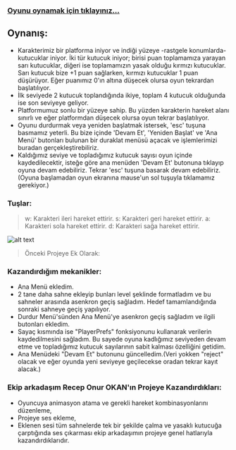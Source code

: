 ### [Oyunu oynamak için tıklayınız...](https://receponur07.itch.io/3d-advanced-object-collecting-gamee)
## Oynanış:

- Karakterimiz bir platforma iniyor ve indiği yüzeye -rastgele konumlarda- kutucuklar iniyor. İki tür kutucuk iniyor; birisi puan toplamamıza yarayan sarı kutucuklar,
 diğeri ise toplamamızın yasak olduğu kırmızı kutucuklar. Sarı kutucuk bize +1 puan sağlarken, kırmızı kutucuklar 1 puan düşürüyor. Eğer puanımız 0'ın altına düşecek olursa oyun tekrardan
başlatılıyor.
- İlk seviyede 2 kutucuk toplandığında ikiye, toplam 4 kutucuk olduğunda ise son seviyeye geliyor.
- Platformumuz sonlu bir yüzeye sahip. Bu yüzden karakterin hareket alanı sınırlı ve eğer platformdan düşecek olursa oyun tekrar başlatılıyor.
- Oyunu durdurmak veya yeniden başlatmak istersek, 'esc' tuşuna basmamız yeterli. Bu bize içinde 'Devam Et', 'Yeniden Başlat' ve 'Ana Menü' butonları bulunan bir duraklat menüsü açacak ve işlemlerimizi buradan gerçekleştirebiliriz.
- Kaldığımız seviye ve topladığımız kutucuk sayısı oyun içinde kaydedilecektir, isteğe göre ana menüden 'Devam Et' butonuna tıklayıp oyuna devam edebiliriz. 
Tekrar 'esc' tuşuna basarak devam edebiliriz.(Oyuna başlamadan oyun ekranına mause'un sol tuşuyla tıklamamız gerekiyor.)

### Tuşlar:

 > w: Karakteri ileri hareket ettirir.
 > s: Karakteri geri hareket ettirir.
 > a: Karakteri sola hareket ettirir.
 > d: Karakteri sağa hareket ettirir.

![alt text](https://i.hizliresim.com/dgsim79.png)


>Önceki Projeye Ek Olarak:
### Kazandırdığım mekanikler:

- Ana Menü ekledim.
- 2 tane daha sahne ekleyip bunları level şeklinde formatladım ve bu sahneler arasında asenkron geçiş sağladım. Hedef tamamlandığında sonraki sahneye geçiş yapılıyor.
- Durdur Menü'sünden Ana Menü'ye asenkron geçiş sağladım ve ilgili butonları ekledim.
- Sayaç kısmında ise "PlayerPrefs" fonksiyonunu kullanarak verilerin kaydedilmesini sağladım. Bu sayede oyuna kadlığımız seviyeden devam etme ve topladığımız kutucuk sayılarının sabit kalması özelliğini getidim.
- Ana Menüdeki "Devam Et" butonunu güncelledim.(Veri yokken "reject" olacak ve eğer oyunda yeni seviyeye geçilecekse oradan tekrar kayıt alacak.)

### Ekip arkadaşım Recep Onur OKAN'ın Projeye Kazandırdıkları:
- Oyuncuya animasyon atama ve gerekli hareket kombinasyonlarını düzenleme,
- Projeye ses ekleme,
- Eklenen sesi tüm sahnelerde tek bir şekilde çalma ve yasaklı kutucuğa çarptığında ses çıkarması ekip arkadaşımın projeye genel hatlarıyla kazandırdıklarıdır.
